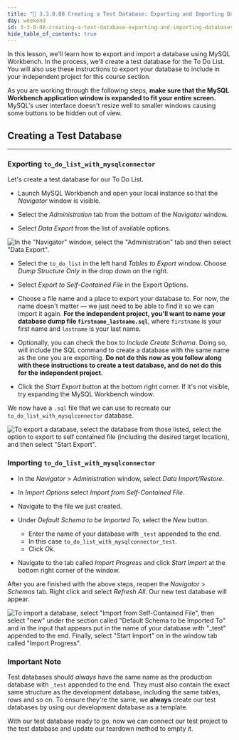 ```yaml
---
title: "📓 3.3.0.08 Creating a Test Database: Exporting and Importing Databases with MySQL Workbench"
day: weekend
id: 3-3-0-08-creating-a-test-database-exporting-and-importing-databases-with-mysql-workbench
hide_table_of_contents: true
---
```


In this lesson, we'll learn how to export and import a database using MySQL Workbench. In the process, we'll create a test database for the To Do List. You will also use these instructions to export your database to include in your independent project for this course section.

As you are working through the following steps, **make sure that the MySQL Workbench application window is expanded to fit your entire screen.** MySQL's user interface doesn't resize well to smaller windows causing some buttons to be hidden out of view.

## Creating a Test Database
---

### Exporting `to_do_list_with_mysqlconnector`

Let's create a test database for our To Do List.

* Launch MySQL Workbench and open your local instance so that the _Navigator_ window is visible.

* Select the _Administration_ tab from the bottom of the _Navigator_ window.

* Select _Data Export_ from the list of available options.

![In the "Navigator" window, select the "Administration" tab and then select "Data Export".](https://learnhowtoprogram.s3.us-west-2.amazonaws.com/mysql-workbench-how-to/mysql_data_export.gif)

* Select the `to_do_list` in the left hand _Tables to Export_ window. Choose _Dump Structure Only_ in the drop down on the right.

* Select _Export to Self-Contained File_ in the Export Options.

* Choose a file name and a place to export your database to. For now, the name doesn't matter — we just need to be able to find it so we can import it again. **For the independent project, you'll want to name your database dump file `firstname_lastname.sql`**, where `firstname` is your first name and `lastname` is your last name. 

* Optionally, you can check the box to _Include Create Schema_. Doing so, will include the SQL command to create a database with the same name as the one you are exporting. **Do not do this now as you follow along with these instructions to create a test database, and do not do this for the independent project.** 

* Click the _Start Export_ button at the bottom right corner. If it's not visible, try expanding the MySQL Workbench window.

We now have a `.sql` file that we can use to recreate our `to_do_list_with_mysqlconnector` database.

![To export a database, select the database from those listed, select the option to export to self contained file (including the desired target location), and then select "Start Export".](https://learnhowtoprogram.s3.us-west-2.amazonaws.com/mysql-workbench-how-to/mysql_data_export_process.gif)

### Importing `to_do_list_with_mysqlconnector`

* In the _Navigator_ > _Administration_ window, select _Data Import/Restore_.

* In _Import Options_ select _Import from Self-Contained File_.

* Navigate to the file we just created.

* Under _Default Schema to be Imported To_, select the _New_ button.
    * Enter the name of your database with `_test` appended to the end.
    * In this case `to_do_list_with_mysqlconnector_test`.
    * Click _Ok_.

* Navigate to the tab called _Import Progress_ and click _Start Import_ at the bottom right corner of the window.

After you are finished with the above steps, reopen the _Navigator_ > _Schemas_ tab. Right click and select _Refresh All_. Our new test database will appear.

![To import a database, select "Import from Self-Contained File", then select "new" under the section called "Default Schema to be Imported To" and in the input that appears put in the name of your database with "_test" appended to the end. Finally, select "Start Import" on in the window tab called "Import Progress".](https://learnhowtoprogram.s3.us-west-2.amazonaws.com/mysql-workbench-how-to/mysql_data_import_process.gif)

### Important Note

Test databases should _always_ have the same name as the production database with `_test` appended to the end. They must also contain the exact same structure as the development database, including the same tables, rows and so on. To ensure they're the same, we **always** create our test databases by using our development database as a template.

With our test database ready to go, now we can connect our test project to the test database and update our teardown method to empty it. 
